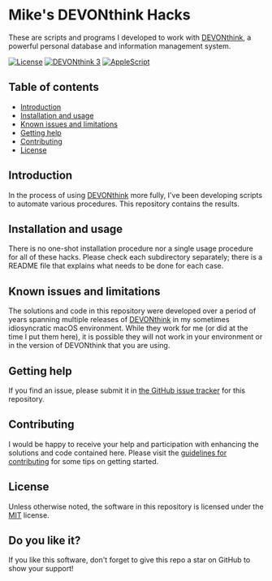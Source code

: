 # Mike's DEVONthink Hacks

These are scripts and programs I developed to work with [DEVONthink](https://www.devontechnologies.com/apps/devonthink), a powerful personal database and information management system.

[![License](https://img.shields.io/badge/MIT-purple.svg?style=flat-square)](https://github.com/mhucka/devonthink-hacks/blob/main/LICENSE)
[![DEVONthink&nbsp;3](https://img.shields.io/badge/DEVONthink%203-blue.svg?style=flat-square)](https://www.devontechnologies.com/apps/devonthink)
[![AppleScript](https://img.shields.io/badge/AppleScript-green.svg?style=flat-square)](https://developer.apple.com/library/archive/documentation/AppleScript/Conceptual/AppleScriptLangGuide/introduction/ASLR_intro.html)


Table of contents
-----------------

* [Introduction](#introduction)
* [Installation and usage](#installation-and-usage)
* [Known issues and limitations](#known-issues-and-limitations)
* [Getting help](#getting-help)
* [Contributing](#contributing)
* [License](#license)


## Introduction

In the process of using [DEVONthink](https://www.devontechnologies.com/apps/devonthink) more fully, I've been developing scripts to automate various procedures. This repository contains the results.


## Installation and usage

There is no one-shot installation procedure nor a single usage procedure for all of these hacks. Please check each subdirectory separately; there is a README file that explains what needs to be done for each case.


## Known issues and limitations

The solutions and code in this repository were developed over a period of years spanning multiple releases of [DEVONthink](https://www.devontechnologies.com/apps/devonthink) in my sometimes idiosyncratic macOS environment. While they work for me (or did at the time I put them here), it is possible they will not work in your environment or in the version of DEVONthink that you are using.


## Getting help

If you find an issue, please submit it in [the GitHub issue tracker](https://github.com/mhucka/devonthink-hacks/issues) for this repository.


## Contributing

I would be happy to receive your help and participation with enhancing the solutions and code contained here.  Please visit the [guidelines for contributing](CONTRIBUTING.md) for some tips on getting started.


## License

Unless otherwise noted, the software in this repository is licensed under the [MIT](https://github.com/mhucka/devonthink-hacks/blob/main/LICENSE) license.


## Do you like it?

If you like this software, don't forget to give this repo a star on GitHub to show your support!
